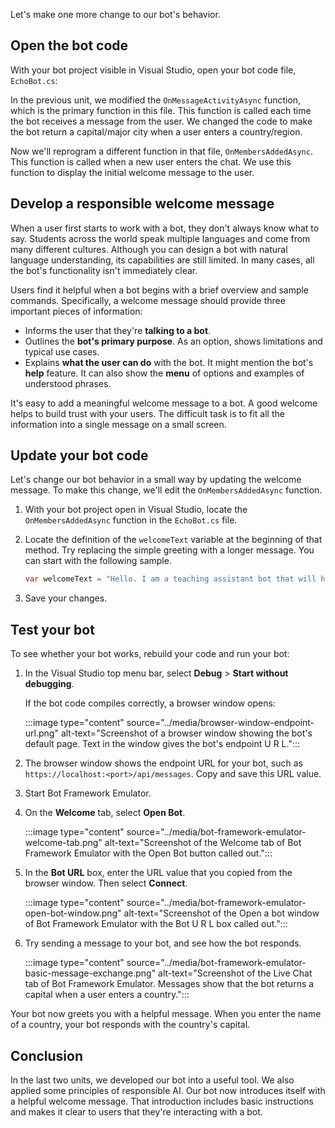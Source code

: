 Let's make one more change to our bot's behavior.

## Open the bot code

With your bot project visible in Visual Studio, open your bot code file, `EchoBot.cs`:

In the previous unit, we modified the `OnMessageActivityAsync` function, which is the primary function in this file. This function is called each time the bot receives a message from the user. We changed the code to make the bot return a capital/major city when a user enters a country/region.

Now we'll reprogram a different function in that file, `OnMembersAddedAsync`. This function is called when a new user enters the chat. We use this function to display the initial welcome message to the user.

## Develop a responsible welcome message

When a user first starts to work with a bot, they don't always know what to say. Students across the world speak multiple languages and come from many different cultures. Although you can design a bot with natural language understanding, its capabilities are still limited. In many cases, all the bot's functionality isn't immediately clear.

Users find it helpful when a bot begins with a brief overview and sample commands. Specifically, a welcome message should provide three important pieces of information:

- Informs the user that they're **talking to a bot**.
- Outlines the **bot's primary purpose**. As an option, shows limitations and typical use cases.
- Explains **what the user can do** with the bot. It might mention the bot's **help** feature. It can also show the **menu** of options and examples of understood phrases.

It's easy to add a meaningful welcome message to a bot. A good welcome helps to build trust with your users. The difficult task is to fit all the information into a single message on a small screen.

## Update your bot code

Let's change our bot behavior in a small way by updating the welcome message. To make this change, we'll edit the `OnMembersAddedAsync` function.

1. With your bot project open in Visual Studio, locate the `OnMembersAddedAsync` function in the `EchoBot.cs` file.

1. Locate the definition of the `welcomeText` variable at the beginning of that method. Try replacing the simple greeting with a longer message. You can start with the following sample.

   ```csharp
   var welcomeText = "Hello. I am a teaching assistant bot that will help you learn geography. If you enter a country, I can tell you its capital.";
   ```

1. Save your changes.  

## Test your bot

To see whether your bot works, rebuild your code and run your bot:

1. In the Visual Studio top menu bar, select **Debug** > **Start without debugging**.

   If the bot code compiles correctly, a browser window opens:

   :::image type="content" source="../media/browser-window-endpoint-url.png" alt-text="Screenshot of a browser window showing the bot's default page. Text in the window gives the bot's endpoint U R L.":::

1. The browser window shows the endpoint URL for your bot, such as `https://localhost:<port>/api/messages`. Copy and save this URL value.

1. Start Bot Framework Emulator.

1. On the **Welcome** tab, select **Open Bot**.

   :::image type="content" source="../media/bot-framework-emulator-welcome-tab.png" alt-text="Screenshot of the Welcome tab of Bot Framework Emulator with the Open Bot button called out.":::

1. In the **Bot URL** box, enter the URL value that you copied from the browser window. Then select **Connect**.

   :::image type="content" source="../media/bot-framework-emulator-open-bot-window.png" alt-text="Screenshot of the Open a bot window of Bot Framework Emulator with the Bot U R L box called out.":::

1. Try sending a message to your bot, and see how the bot responds.

   :::image type="content" source="../media/bot-framework-emulator-basic-message-exchange.png" alt-text="Screenshot of the Live Chat tab of Bot Framework Emulator. Messages show that the bot returns a capital when a user enters a country.":::

Your bot now greets you with a helpful message. When you enter the name of a country, your bot responds with the country's capital.

## Conclusion

In the last two units, we developed our bot into a useful tool. We also applied some principles of responsible AI. Our bot now introduces itself with a helpful welcome message. That introduction includes basic instructions and makes it clear to users that they're interacting with a bot.
